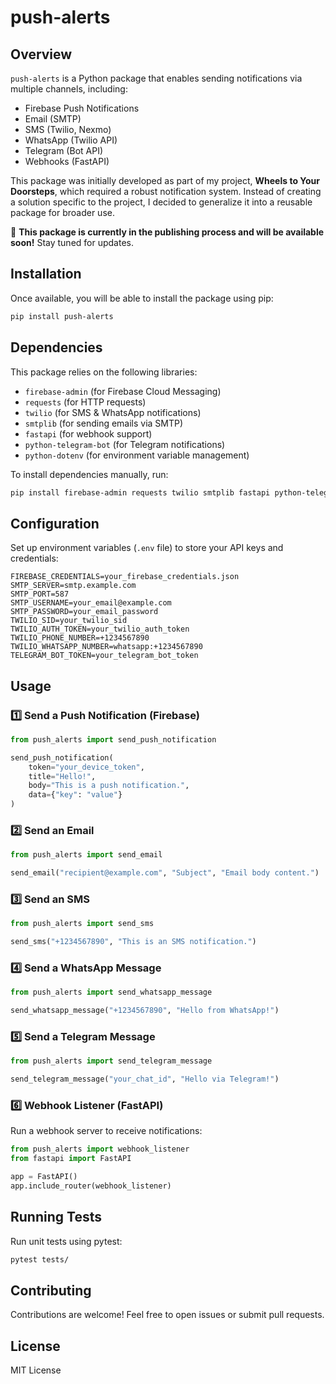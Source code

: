# push-alerts

## Overview
`push-alerts` is a Python package that enables sending notifications via multiple channels, including:

- Firebase Push Notifications
- Email (SMTP)
- SMS (Twilio, Nexmo)
- WhatsApp (Twilio API)
- Telegram (Bot API)
- Webhooks (FastAPI)

This package was initially developed as part of my project, **Wheels to Your Doorsteps**, which required a robust notification system. Instead of creating a solution specific to the project, I decided to generalize it into a reusable package for broader use.

🚀 **This package is currently in the publishing process and will be available soon!** Stay tuned for updates.

## Installation
Once available, you will be able to install the package using pip:

```sh
pip install push-alerts
```

## Dependencies
This package relies on the following libraries:

- `firebase-admin` (for Firebase Cloud Messaging)
- `requests` (for HTTP requests)
- `twilio` (for SMS & WhatsApp notifications)
- `smtplib` (for sending emails via SMTP)
- `fastapi` (for webhook support)
- `python-telegram-bot` (for Telegram notifications)
- `python-dotenv` (for environment variable management)

To install dependencies manually, run:
```sh
pip install firebase-admin requests twilio smtplib fastapi python-telegram-bot python-dotenv
```

## Configuration
Set up environment variables (`.env` file) to store your API keys and credentials:

```
FIREBASE_CREDENTIALS=your_firebase_credentials.json
SMTP_SERVER=smtp.example.com
SMTP_PORT=587
SMTP_USERNAME=your_email@example.com
SMTP_PASSWORD=your_email_password
TWILIO_SID=your_twilio_sid
TWILIO_AUTH_TOKEN=your_twilio_auth_token
TWILIO_PHONE_NUMBER=+1234567890
TWILIO_WHATSAPP_NUMBER=whatsapp:+1234567890
TELEGRAM_BOT_TOKEN=your_telegram_bot_token
```

## Usage
### 1️⃣ Send a Push Notification (Firebase)
```python
from push_alerts import send_push_notification

send_push_notification(
    token="your_device_token",
    title="Hello!",
    body="This is a push notification.",
    data={"key": "value"}
)
```

### 2️⃣ Send an Email
```python
from push_alerts import send_email

send_email("recipient@example.com", "Subject", "Email body content.")
```

### 3️⃣ Send an SMS
```python
from push_alerts import send_sms

send_sms("+1234567890", "This is an SMS notification.")
```

### 4️⃣ Send a WhatsApp Message
```python
from push_alerts import send_whatsapp_message

send_whatsapp_message("+1234567890", "Hello from WhatsApp!")
```

### 5️⃣ Send a Telegram Message
```python
from push_alerts import send_telegram_message

send_telegram_message("your_chat_id", "Hello via Telegram!")
```

### 6️⃣ Webhook Listener (FastAPI)
Run a webhook server to receive notifications:
```python
from push_alerts import webhook_listener
from fastapi import FastAPI

app = FastAPI()
app.include_router(webhook_listener)
```

## Running Tests
Run unit tests using pytest:
```sh
pytest tests/
```

## Contributing
Contributions are welcome! Feel free to open issues or submit pull requests.

## License
MIT License

